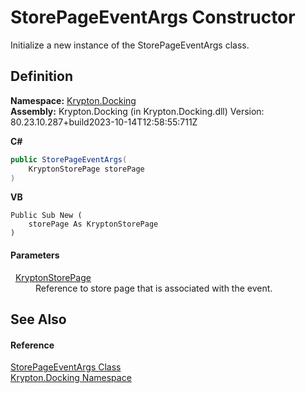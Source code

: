# StorePageEventArgs Constructor


Initialize a new instance of the StorePageEventArgs class.



## Definition
**Namespace:** <a href="98399376-cf41-9454-4b4d-4fab2ca20bc7.md">Krypton.Docking</a>  
**Assembly:** Krypton.Docking (in Krypton.Docking.dll) Version: 80.23.10.287+build2023-10-14T12:58:55:711Z

**C#**
``` C#
public StorePageEventArgs(
	KryptonStorePage storePage
)
```
**VB**
``` VB
Public Sub New ( 
	storePage As KryptonStorePage
)
```



#### Parameters
<dl><dt>  <a href="b34dcb9b-c11c-2b29-924f-43f27bb6b6e4.md">KryptonStorePage</a></dt><dd>Reference to store page that is associated with the event.</dd></dl>

## See Also


#### Reference
<a href="44ebd2b0-fac7-62fb-cc68-9734053fb5a5.md">StorePageEventArgs Class</a>  
<a href="98399376-cf41-9454-4b4d-4fab2ca20bc7.md">Krypton.Docking Namespace</a>  
